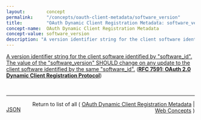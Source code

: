 ```yaml
---
layout:        concept
permalink:     "/concepts/oauth-client-metadata/software_version"
title:         "OAuth Dynamic Client Registration Metadata: software_version"
concept-name:  OAuth Dynamic Client Registration Metadata
concept-value: software_version
description: "A version identifier string for the client software identified by \"software_id\". The value of the \"software_version\" SHOULD change on any update to the client software identified by the same \"software_id\"."
---
```


[A version identifier string for the client software identified by "software_id". The value of the "software_version" SHOULD change on any update to the client software identified by the same "software_id".](http://tools.ietf.org/html/rfc7591#section-2 "Read documentation for OAuth Dynamic Client Registration Metadata &#34;software_version&#34;") (**[RFC 7591: OAuth 2.0 Dynamic Client Registration Protocol](/specs/IETF/RFC/7591 "This specification defines mechanisms for dynamically registering OAuth 2.0 clients with authorization servers. Registration requests send a set of desired client metadata values to the authorization server. The resulting registration responses return a client identifier to use at the authorization server and the client metadata values registered for the client. The client can then use this registration information to communicate with the authorization server using the OAuth 2.0 protocol. This specification also defines a set of common client metadata fields and values for clients to use during registration.")**)

<br/>
<hr/>

<p style="float : left"><a href="./software_version.json" title="JSON representing this particular Web Concept value">JSON</a></p>
<p style="text-align: right">Return to list of all ( <a href="../oauth-client-metadata/">OAuth Dynamic Client Registration Metadata</a> | <a href="../">Web Concepts</a> )</p>
